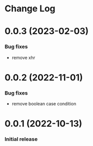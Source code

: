 # Change Log

# 0.0.3 (2023-02-03)


### Bug fixes

* remove xhr 

# 0.0.2 (2022-11-01)


### Bug fixes

* remove boolean case condition 

# 0.0.1 (2022-10-13)

### Initial release
